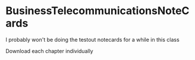 # BusinessTelecommunicationsNoteCards
I probably won't be doing the testout notecards for a while in this class

Download each chapter individually
